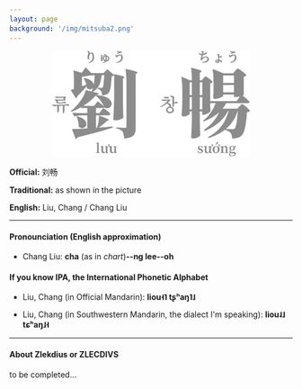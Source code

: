 ```yaml
---
layout: page
background: '/img/mitsuba2.png'
---
```


<center>
    <img src="Chang_grey.png" width="70%">
</center>

**Official:** 刘畅

**Traditional:** as shown in the picture

**English:**  Liu, Chang / Chang Liu

---
#### Pronounciation (English approximation)

- Chang Liu: **cha** (as in *chart*)**--ng lee--oh**

#### If you know IPA, the International Phonetic Alphabet

- Liu, Chang (in Official Mandarin): **liou˧˥ tʂʰaŋ˥˩**

- Liu, Chang (in Southwestern Mandarin, the dialect I'm speaking): **liou˨˩ tɕʰaŋ˩˧**

---
#### About Zlekdius or ZLECDIVS

to be completed...
